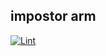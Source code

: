 ## impostor arm

[![Lint](https://github.com/vroomyhippothing/impostor_arm/actions/workflows/Lint.yml/badge.svg)](https://github.com/vroomyhippothing/impostor_arm/actions/workflows/Lint.yml)